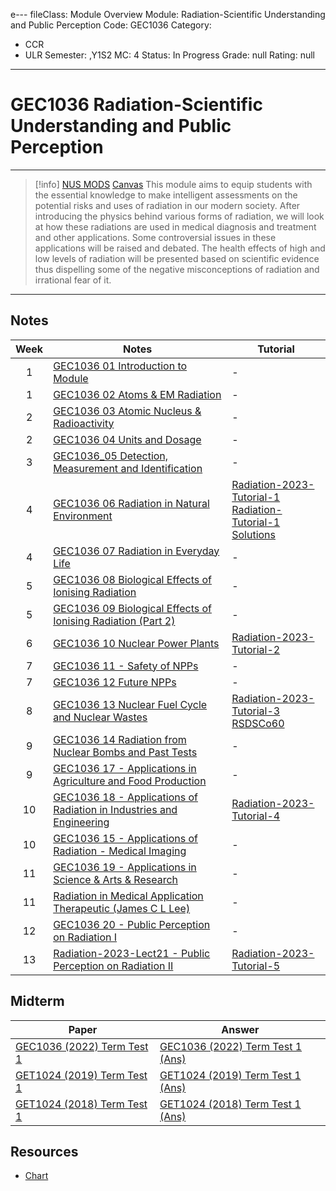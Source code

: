 e---
fileClass: Module Overview
Module: Radiation-Scientific Understanding and Public Perception
Code: GEC1036
Category:
  - CCR
  - ULR
Semester: ,Y1S2
MC: 4
Status: In Progress
Grade: null
Rating: null
---

# GEC1036 Radiation-Scientific Understanding and Public Perception

---

>[!info] [NUS MODS](https://nusmods.com/modules/GEC1036/radiation-scientific-understanding-and-public-perception)  [Canvas]()
>This module aims to equip students with the essential knowledge to make intelligent assessments on the potential risks and uses of radiation in our modern society. After introducing the physics behind various forms of radiation, we will look at how these radiations are used in medical diagnosis and treatment and other applications. Some controversial issues in these applications will be raised and debated. The health effects of high and low levels of radiation will be presented based on scientific evidence thus dispelling some of the negative misconceptions of radiation and irrational fear of it.

---

## Notes

| Week | Notes                                                                                                                                                                    | Tutorial                                                                                                                                       |
|:----:| ------------------------------------------------------------------------------------------------------------------------------------------------------------------------ | ---------------------------------------------------------------------------------------------------------------------------------------------- |
|  1   | [GEC1036 01 Introduction to Module](Notes/GEC1036%2001%20Introduction%20to%20Module.pdf)                                                                                 | -                                                                                                                                              |
|  1   | [GEC1036 02 Atoms & EM Radiation](Notes/GEC1036%2002%20Atoms%20&%20EM%20Radiation.pdf)                                                                                   | -                                                                                                                                              |
|  2   | [GEC1036 03 Atomic Nucleus & Radioactivity](Notes/GEC1036%2003%20Atomic%20Nucleus%20&%20Radioactivity.pdf)                                                               | -                                                                                                                                              |
|  2   | [GEC1036 04 Units and Dosage](Notes/GEC1036%2004%20Units%20and%20Dosage.pdf)                                                                                             | -                                                                                                                                              |
|  3   | [GEC1036_05 Detection, Measurement and Identification](Notes/GEC1036_05%20Detection,%20Measurement%20and%20Identification.pdf)                                           | -                                                                                                                                              |
|  4   | [GEC1036 06 Radiation in Natural Environment](Notes/GEC1036%2006%20Radiation%20in%20Natural%20Environment.pdf)                                                           | [Radiation-2023-Tutorial-1](Tutorial/Radiation-2023-Tutorial-1.pdf)<br>[Radiation-Tutorial-1 Solutions](Tutorial/Radiation-Tutorial-1%20Solutions.pdf) |
|  4   | [GEC1036 07 Radiation in Everyday Life](Notes/GEC1036%2007%20Radiation%20in%20Everyday%20Life.pdf)                                                                       | -                                                                                                                                              |
|  5   | [GEC1036 08 Biological Effects of Ionising Radiation](Notes/GEC1036%2008%20Biological%20Effects%20of%20Ionising%20Radiation.pdf)                                         | -                                                                                                                                              |
|  5   | [GEC1036 09 Biological Effects of Ionising Radiation (Part 2)](Notes/GEC1036%2009%20Biological%20Effects%20of%20Ionising%20Radiation%20(Part%202).pdf)                   | -                                                                                                                                              |
|  6   | [GEC1036 10  Nuclear Power Plants](Notes/GEC1036%2010%20%20Nuclear%20Power%20Plants.pdf)                                                                                 | [Radiation-2023-Tutorial-2](Tutorial/Radiation-2023-Tutorial-2.pdf)                                                                          |
|  7   | [GEC1036 11 - Safety of NPPs](Notes/GEC1036%2011%20-%20Safety%20of%20NPPs.pdf)                                                                                           | -                                                                                                                                              |
|  7   | [GEC1036 12  Future NPPs](Notes/GEC1036%2012%20%20Future%20NPPs.pdf)                                                                                                     | -                                                                                                                                              |
|  8   | [GEC1036 13  Nuclear Fuel Cycle and Nuclear Wastes](Notes/GEC1036%2013%20%20Nuclear%20Fuel%20Cycle%20and%20Nuclear%20Wastes.pdf)                                         | [Radiation-2023-Tutorial-3](Tutorial/Radiation-2023-Tutorial-3.pdf)<br>[RSDSCo60](Tutorial/RSDSCo60.pdf)                                     |
|  9   | [GEC1036 14 Radiation from Nuclear Bombs and Past Tests](Notes/GEC1036%2014%20Radiation%20from%20Nuclear%20Bombs%20and%20Past%20Tests.pdf)                               | -                                                                                                                                              |
|  9   | [GEC1036 17 - Applications in Agriculture and Food Production](Notes/GEC1036%2017%20-%20Applications%20in%20Agriculture%20and%20Food%20Production.pdf)                   | -                                                                                                                                              |
|  10  | [GEC1036 18 - Applications of Radiation in Industries and Engineering](Notes/GEC1036%2018%20-%20Applications%20of%20Radiation%20in%20Industries%20and%20Engineering.pdf) | [Radiation-2023-Tutorial-4](Tutorial/Radiation-2023-Tutorial-4.pdf)                                                                          |
|  10  | [GEC1036 15 - Applications of Radiation - Medical Imaging](Notes/GEC1036%2015%20-%20Applications%20of%20Radiation%20-%20Medical%20Imaging.pdf)                           | -                                                                                                                                              |
|  11  | [GEC1036 19 - Applications in Science & Arts & Research](Notes/GEC1036%2019%20-%20Applications%20in%20Science%20&%20Arts%20&%20Research.pdf)                             | -                                                                                                                                              |
|  11  | [Radiation in Medical Application Therapeutic (James C L Lee)](Notes/GEC1036%2019%20Radiation%20in%20Medical%20Application%20Therapeutic%20(James%20C%20L%20Lee).pdf)                                                                                                                                                        | -                                                                                                                                              |
|  12  | [GEC1036 20 - Public Perception on Radiation I](Notes/GEC1036%2020%20-%20Public%20Perception%20on%20Radiation%20I.pdf)                                                   | -                                                                                                                                              |
|  13  | [Radiation-2023-Lect21 - Public Perception on Radiation II](Notes/Radiation-2023-Lect21%20-%20Public%20Perception%20on%20Radiation%20II.pdf)                             | [Radiation-2023-Tutorial-5](Tutorial/Radiation-2023-Tutorial-5.pdf)                                                                                                                                               |

## Midterm

| Paper                              | Answer                                   |
| ---------------------------------- | ---------------------------------------- |
| [GEC1036 (2022) Term Test 1](Past%20Term%20Tests/GEC1036%20(2022)%20Term%20Test%201.pdf) | [GEC1036 (2022) Term Test 1 (Ans)](Past%20Term%20Tests/GEC1036%20(2022)%20Term%20Test%201%20(Ans).pdf) |
| [GET1024 (2019) Term Test 1](Past%20Term%20Tests/GET1024%20(2019)%20Term%20Test%201.pdf) | [GET1024 (2019) Term Test 1 (Ans)](Past%20Term%20Tests/GET1024%20(2019)%20Term%20Test%201%20(Ans).pdf) |
| [GET1024 (2018) Term Test 1](Past%20Term%20Tests/GET1024%20(2018)%20Term%20Test%201.pdf) | [GET1024 (2018) Term Test 1 (Ans)](Past%20Term%20Tests/GET1024%20(2018)%20Term%20Test%201%20(Ans).pdf) |


## Resources

- [Chart](https://www-nds.iaea.org/relnsd/vcharthtml/VChartHTML.html)



